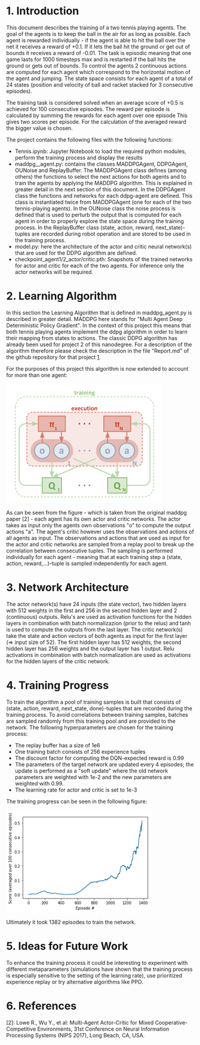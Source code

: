 # 1. Introduction
This document describes the training of a two tennis playing agents. The goal of the agents is to keep the ball in the air for as long as possible. Each agent is rewarded individually - if the agent is able to hit the ball over the net it receives a reward of +0.1. If it lets the ball hit the ground or get out of bounds it receives a reward of -0.01. The task is episodic meaning that one game lasts for 1000 timesteps max and is restarted if the ball hits the ground or gets out of bounds.
To control the agents 2 continuous actions are computed for each agent which correspond to the horizontal motion of the agent and jumping. The state space consists for each agent of a total of 24 states (position and velocity of ball and racket stacked for 3 consecutive episodes).

The training task is considered solved when an average score of +0.5 is achieved for 100 consecutive episodes. The reward per episode is calculated by summing the rewards for each agent over one episode This gives two scores per episode. For the calculation of the averaged reward the bigger value is chosen.

The project contains the following files with the following functions:

- Tennis.ipynb: Jupyter Notebook to load the required python modules, perform the training process and display the results
- maddpg__agent.py: contains the classes MADDPGAgent, DDPGAgent, OUNoise and ReplayBuffer. The MADDPGAgent class defines (among others) the functions to select the next actions for both agents and to train the agents by applying the MADDPG algorithm. This is explained in greater detail in the next section of this document. In the DDPGAgent class the functions and networks for each ddpg-agent are defined. This class is instantiated twice from MADDPGAgent (one for each of the two tennis-playing agents). In the OUNoise class the noise process is defined that is used to perturb the output that is computed for each agent in order to properly explore the state space during the training process. In the ReplayBuffer class (state, action, reward, next_state)-tuples are recorded during robot operation and are stored to be used in the training process.
- model.py: here the architecture of the actor and critic neural network(s) that are used for the DDPG algorithm are defined.
- checkpoint_agent1/2_actor/critic.pth: Snapshots of the trained networks for actor and critic for each of the two agents. For inference only the actor networks will be required.

# 2. Learning Algorithm
In this section the Learning Algorithm that is defined in maddpg_agent.py is described in greater detail. MADDPG here stands for "Multi Agent Deep Deterministic Policy Gradient". In the context of this project this means that both tennis playing agents implement the ddpg algorithm in order to learn their mapping from states to actions. The classic DDPG algorithm has already been used for project 2 of this nanodegree. For a description of the algorithm therefore please check the description in the file "Report.md" of the github repository for that project [1].

For the purposes of this project this algorithm is now extended to account for more than one agent:

![Image1](./images/image1.png)

As can be seen from the figure - which is taken from the original maddpg paper [2] - each agent has its own actor and critic networks. The actor takes as input only the agents own observations "o" to compute the output actions "a". The agent's critic however uses the observations and actions of all agents as input. The observations and actions that are used as input for the actor and critic networks are sampled from a replay pool to break up the correlation between consecutive tuples. The sampling is performed individually for each agent - meaning that at each training step a (state, action, reward,...)-tuple is sampled independently for each agent.

# 3. Network Architecture
The actor network(s) have 24 inputs (the state vector), two hidden layers with 512 weights in the first and 256 in the second hidden layer and 2 (continuous) outputs. Relu's are used as activation functions for the hidden layers in combination with batch normalizazion (prior to the relus) and tanh is used to compute the outputs from the last layer.
The critic network(s) take the state and action vectors of both agents as input for the first layer (=> input size of 52). The first hidden layer has 512 weights, the second hidden layer has 256 weights and the output layer has 1 output. Relu activations in combination with batch normalization are used as activations for the hidden layers of the critic network.

# 4. Training Progress
To train the algorithm a pool of training samples is built that consists of (state, action, reward, next_state, done)-tuples that are recorded during the training process. To avoid correlations between training samples, batches are sampled randomly from this training pool and are provided to the network.
The following hyperparameters are chosen for the training process:

- The replay buffer has a size of 1e6
- One training batch consists of 256 experience tuples
- The discount factor for computing the DQN-expected reward is 0.99
- The parameters of the target network are updated every 4 episodes; the update is performed as a "soft update" where the old network parameters are weighted with 1e-2 and the new parameters are weighted with 0.99.
- The learning rate for actor and critic is set to 1e-3

The training progress can be seen in the following figure:


![Image2](./images/image2.png)


Ultimately it took 1382 episodes to train the network.

# 5. Ideas for Future Work
To enhance the training process it could be interesting to experiment with different metaparameters (simulations have shown that the training process is especially sensitive to the setting of the learning rate), use prioritized experience replay or try alternative algorithms like PPO.

# 6. References
[1]: https://github.com/markusbrn/DrlNDContinuousControlP2

[2]: Lowe R., Wu Y., et al: Multi-Agent Actor-Critic for Mixed Cooperative-Competitive Environments, 31st Conference on Neural Information Processing Systems (NIPS 2017), Long Beach, CA, USA.
